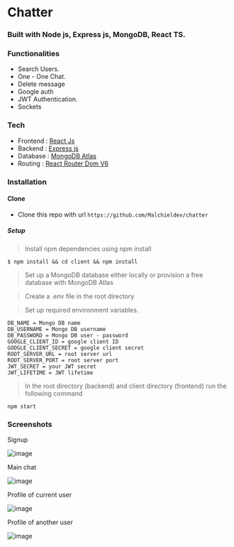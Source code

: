 # Chatter

### Built with Node js, Express js, MongoDB, React TS.

### Functionalities

- Search Users.
- One - One Chat.
- Delete message
- Google auth
- JWT Authentication.
- Sockets



### Tech

- Frontend : [React Js](https://reactjs.org/)
- Backend :  [Express js](https://expressjs.com/)
- Database : [MongoDB Atlas](https://www.mongodb.com/)
- Routing : [React Router Dom V6](https://reactrouter.com/)

### Installation

#### Clone

- Clone this repo with url `https://github.com/Malchieldev/chatter`

##### Setup

> Install npm dependencies using npm install

```
$ npm install && cd client && npm install

```

> Set up a MongoDB database either locally or provision a free database with MongoDB Atlas

> Create a .env file in the root directory

> Set up required environment variables.

```
DB_NAME = Mongo DB name
DB_USERNAME = Mongo DB username
DB_PASSWORD = Mongo DB user - password
GOOGLE_CLIENT_ID = google client ID
GOOGLE_CLIENT_SECRET = google client secret
ROOT_SERVER_URL = root server url
ROOT_SERVER_PORT = root server port
JWT_SECRET = your JWT secret
JWT_LIFETIME = JWT lifetime 
```

> In the root directory (backend) and client directory (frontend) run the following command

```
npm start
```

### Screenshots

Signup

![image](https://user-images.githubusercontent.com/118569517/227731551-1bb78767-770b-46c8-b6c7-d08567e1817e.png)

Main chat

![image](https://user-images.githubusercontent.com/118569517/227731528-2f340d3a-2640-486f-bbbd-26f02d500c7c.png)

Profile of current user

![image](https://user-images.githubusercontent.com/118569517/227731593-4b308ba7-1756-46e6-afd4-d909b34bedbf.png)

Profile of another user

![image](https://user-images.githubusercontent.com/118569517/227731621-3e0cf391-871f-4cd2-a6d2-d5888e7c4f10.png)


